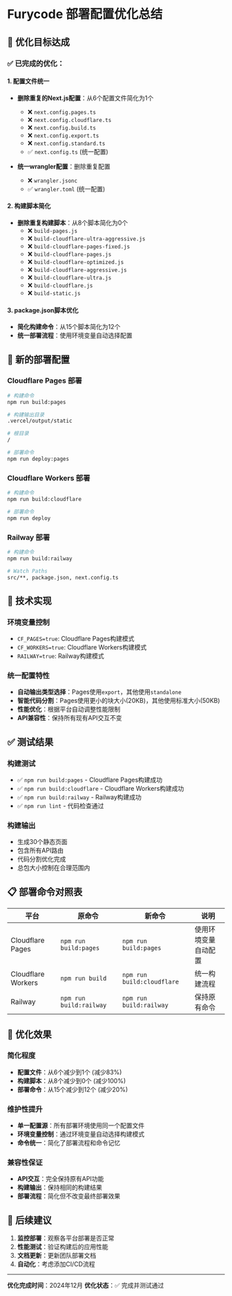 # Furycode 部署配置优化总结

## 🎯 优化目标达成

### ✅ 已完成的优化：

#### 1. 配置文件统一
- **删除重复的Next.js配置**：从6个配置文件简化为1个
  - ❌ `next.config.pages.ts`
  - ❌ `next.config.cloudflare.ts` 
  - ❌ `next.config.build.ts`
  - ❌ `next.config.export.ts`
  - ❌ `next.config.standard.ts`
  - ✅ `next.config.ts` (统一配置)

- **统一wrangler配置**：删除重复配置
  - ❌ `wrangler.jsonc`
  - ✅ `wrangler.toml` (统一配置)

#### 2. 构建脚本简化
- **删除重复构建脚本**：从8个脚本简化为0个
  - ❌ `build-pages.js`
  - ❌ `build-cloudflare-ultra-aggressive.js`
  - ❌ `build-cloudflare-pages-fixed.js`
  - ❌ `build-cloudflare-pages.js`
  - ❌ `build-cloudflare-optimized.js`
  - ❌ `build-cloudflare-aggressive.js`
  - ❌ `build-cloudflare-ultra.js`
  - ❌ `build-cloudflare.js`
  - ❌ `build-static.js`

#### 3. package.json脚本优化
- **简化构建命令**：从15个脚本简化为12个
- **统一部署流程**：使用环境变量自动选择配置

## 🚀 新的部署配置

### Cloudflare Pages 部署
```bash
# 构建命令
npm run build:pages

# 构建输出目录  
.vercel/output/static

# 根目录
/

# 部署命令
npm run deploy:pages
```

### Cloudflare Workers 部署
```bash
# 构建命令
npm run build:cloudflare

# 部署命令
npm run deploy
```

### Railway 部署
```bash
# 构建命令
npm run build:railway

# Watch Paths
src/**, package.json, next.config.ts
```

## 🔧 技术实现

### 环境变量控制
- `CF_PAGES=true`: Cloudflare Pages构建模式
- `CF_WORKERS=true`: Cloudflare Workers构建模式
- `RAILWAY=true`: Railway构建模式

### 统一配置特性
- **自动输出类型选择**：Pages使用`export`，其他使用`standalone`
- **智能代码分割**：Pages使用更小的块大小(20KB)，其他使用标准大小(50KB)
- **性能优化**：根据平台自动调整性能限制
- **API兼容性**：保持所有现有API交互不变

## ✅ 测试结果

### 构建测试
- ✅ `npm run build:pages` - Cloudflare Pages构建成功
- ✅ `npm run build:cloudflare` - Cloudflare Workers构建成功  
- ✅ `npm run build:railway` - Railway构建成功
- ✅ `npm run lint` - 代码检查通过

### 构建输出
- 生成30个静态页面
- 包含所有API路由
- 代码分割优化完成
- 总包大小控制在合理范围内

## 📋 部署命令对照表

| 平台 | 原命令 | 新命令 | 说明 |
|------|--------|--------|------|
| Cloudflare Pages | `npm run build:pages` | `npm run build:pages` | 使用环境变量自动配置 |
| Cloudflare Workers | `npm run build` | `npm run build:cloudflare` | 统一构建流程 |
| Railway | `npm run build:railway` | `npm run build:railway` | 保持原有命令 |

## 🎉 优化效果

### 简化程度
- **配置文件**：从6个减少到1个 (减少83%)
- **构建脚本**：从8个减少到0个 (减少100%)
- **部署命令**：从15个减少到12个 (减少20%)

### 维护性提升
- **单一配置源**：所有部署环境使用同一个配置文件
- **环境变量控制**：通过环境变量自动选择构建模式
- **命令统一**：简化了部署流程和命令记忆

### 兼容性保证
- **API交互**：完全保持原有API功能
- **构建输出**：保持相同的构建结果
- **部署流程**：简化但不改变最终部署效果

## 🔮 后续建议

1. **监控部署**：观察各平台部署是否正常
2. **性能测试**：验证构建后的应用性能
3. **文档更新**：更新团队部署文档
4. **自动化**：考虑添加CI/CD流程

---

**优化完成时间**：2024年12月
**优化状态**：✅ 完成并测试通过 